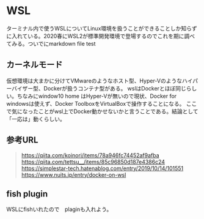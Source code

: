 # WSL

ターミナル内で使うWSLについてLinux環境を扱うことができることしか知らずに入れている。2020春にWSL2が標準開発環境で登場するのでこれを期に調べてみる。ついでにmarkdown file test
## カーネルモード

仮想環境は大まかに分けてVMwareのようなホスト型、Hyper-Vのようなハイパーバイザー型、Dockerが扱うコンテナ型がある。
wslはDockerとほぼ同じらしい。ちなみにwindow10 home はHyper-Vが無いので現状、Docker for windowsは使えず、Docker ToolboxをVirtualBoxで操作することになる。
ここで気になったことがwsl上でDocker動かせないかと言うことである。結論として「一応は」動くらしい。
## 参考URL
><https://qiita.com/koinori/items/78a946fc74452af9afba>
><https://qiita.com/tettsu__/items/85c96850d187e4386c24>
><https://simplestar-tech.hatenablog.com/entry/2019/10/14/101551>
><https://www.nuits.jp/entry/docker-on-wsl>

## fish plugin
WSLにfishいれたので　plaginも入れよう。